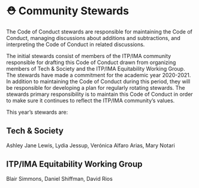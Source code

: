 # ⛑ Community Stewards

The Code of Conduct stewards are responsible for maintaining the Code of Conduct, managing discussions about additions and subtractions, and interpreting the Code of Conduct in related discussions.

The initial stewards consist of members of the ITP/IMA community responsible for drafting this Code of Conduct drawn from organizing members of Tech & Society and the ITP/IMA Equitability Working Group. The stewards have made a commitment for the academic year 2020-2021. In addition to maintaining the Code of Conduct during this period, they will be responsible for developing a plan for regularly rotating stewards. The stewards primary responsibility is to maintain this Code of Conduct in order to make sure it continues to reflect the ITP/IMA community’s values.

This year’s stewards are:

## Tech & Society

Ashley Jane Lewis, Lydia Jessup, Verónica Alfaro Arias, Mary Notari

## ITP/IMA Equitability Working Group

Blair Simmons, Daniel Shiffman, David Rios